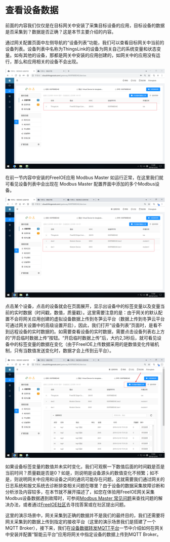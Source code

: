 # 查看设备数据

前面的内容我们仅仅是在目标网关中安装了采集目标设备的应用，目标设备的数据是否采集到？数据是否正确？这是本节主要介绍的内容。

通过网关配置页面中左侧导航的“设备列表”功能，我们可以查看目标网关中当前的设备列表。设备列表中名称为ThingsLink的设备为网关自己的系统变量和状态变量。如有其他的设备，那都是网关中安装的应用创建的，如网关中的应用没有运行，那么和应用相关的设备不会出现。

![](imgs/2019-12-16-11-49-26.png)

在前一节内容中安装的FreeIOE应用 Modbus Master 如运行正常，在这里我们就可看见设备列表中会出现在 Modbus Master 配置界面中添加的多个Modbus设备。

![](imgs/2019-12-16-17-02-53.png)

点击某个设备，点击的设备就会在页面展开，显示出设备中的标签变量以及变量当前的实时数据（时间戳，数值，质量戳）。这里需要注意的是：由于网关的默认配置不会将网关应用创建的虚拟设备数据上传到冬笋云平台（数据上传到冬笋云平台可通过网关设置中的高级设置开启），因此，我们打开“设备列表”页面时，是看不到远程设备的实时数据的。如需要查看设备的实时数据，需要点击设备列表右上方的“开启临时数据上传”按钮。“开启临时数据上传”后，大约2,3秒后，就可看见设备中的标签变量的数据在变化（由于FreeIOE上传数据采用的是数值变化传输机制，只有当数值发送变化时，数据才会上传到云平台）。

![](imgs/2019-12-16-17-03-47.png)


如果设备标签变量的数值并未实时变化，我们可观察一下数值后面的时间戳是否是当前时间？质量戳是否是0？如是，则说明是设备源头的数值变化不频繁；如不是，则说明网关中应用和设备之间的通讯可能存在问题。这就需要我们通过网关的日志系统和报文系统去诊断排查相关问题在哪里？由于设备的数据采集故障诊断和分析涉及内容较多，在本节就不展开描述了，如您在体验用FreeIOE网关采集Modbus设备数据遇到故障时，可参阅[Modbus Master 常见问题](https://wiki.freeioe.org/doku.php?id=apps:faq:app00000025)来查找问题的解决办法，或者通过[FreeIOE社区](https://freeioe.org)去寻找答案或在社区提出问题。


这里的演示场景中，网关采集到正确的数据并不是我们的最终目的，我们还需要将网关采集到的数据上传到指定的接收平台（这里的演示场景我们是搭建了一个MQTT Broker），接下来，我们在[设备数据转发MQTT平台](data-forward.md)一节中介绍如何在网关中安装并配置“智能云平台”应用将网关中指定设备的数据上传到MQTT Broker。
